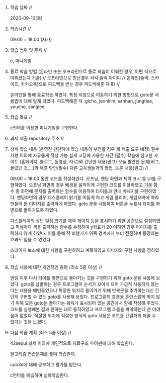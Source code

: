1. 학습 날짜 // 

    2020-09-10(목)
 
2. 학습시간 // 

    09:00 ~ 18:00 (자가)
    
3. 학습 범위 및 주제 // 
    
    c, 미니게임

4. 동료 학습 방법 (온라인 또는 오프라인으로 동료 학습이 이뤄진 경우, 어떤 식으로 이뤄졌는지 기술) // 오프라인으로 만난경우 각각 슬랙 아이디 // 온라인(슬랙, 스카이프, 카카오톡)으로 피드백을 받는 경우 피드백해준 자 ID // 

    온라인을 통해 동료학습 하였다. 특정 지점으로 이동하기 위한 방법으로 goto문 사용법에 대해 알게 되었다. 피드백해준 자 :gicho, jeonkim, sanhan, jungtlee, youcho, sanglee

5. 학습 목표 //

    c언어를 이용한 미니게임을 구현한다.
    
6. 과제 제출 repository 주소 // 
    
    
    
7. 상세 학습 내용 (운영진 판단하에 학습 내용이 부진할 경우 재 제출 요구 예정) 필수사항 이외에 자유롭게 작성 가능 실제 코딩에 사용한 시간 (필수) 학습에 참고한 사이트 (홈페이지, 블로그, 동영상, 자료)와 간단한 내용(권고) 오늘 발견한 문제(버그, 몰랐던 것,...)와 해결 방안(필수) 다른 교육생들과의 협업, 토론 내용(권고) //
    
    09:00 ~ 18:00 동안 코드를 작성하였다.
    오프닝, 엔딩 화면과 체력 표시 등 UI를 구현하였다. 오프닝 화면의 경우 배경을 움직이게 구현한 코드를 이용하였고 기본 함수 중 화면에 문자를 출력하는 함수를 이용하여 타이틀과 안내 메세지를 구현하였다. 엔딩화면의 경우 디스플레이 밝기를 어둡게 하고 게임 클리어, 게임오버에 따라 만들어 둔 이미지를 출력하게 하였다. goto 문을 사용하여 버튼을 누를시 타이틀 화면으로 돌아가도록 하였다. 
    
    디스플레이의 상단 일정 크기를 체력 게이지 등을 표시하기 위한 공간으로 설정하였고 픽셀마다 색을 출력하는 함수를 수정하여 y좌표가 20 이하인 경우 이미지를 출력하지 않게 하였다. 이를 통해 적 비행기가 위쪽 경계에서 부터 전진하며 등장하는 효과도 얻을 수 있었다.
    
    스테이지 보스에 대한 사항을 구현하려고 계획하였고 이미지와 구현 사항을 정하였다. 
    
8. 학습 내용에 대한 개인적인 총평 (최소 5줄 이상) //

    엔딩 이후 다시 타이틀 화면으로 돌아가는 것을 구현하기 위해 goto 문을 사용해 보았다. goto를 남발하는 경우 프로그램이 순서가 꼬이게 되어 가급적 사용하지 않는다는 내용을 매번들었으나 특정한 위치로 돌아가기 위해 반복문을 추가하는대신 간단히 구현할 수 있는 goto를 사용해 보았다. 프로그램의 흐름을 혼란스럽게 하지 않기 위해 모든 goto는 돌아가는 위치가 표시되어 있는 공간에서 함께 작성해 주었다. 코드를 실행해본 결과 원하는 대로 동작하였고 프로그램 흐름을 파악하는데 큰 어려움이 없었다. 적절한 위치에 적절한 방식의 goto 사용은 코드를 간결하게 해줄 수 있다는 것을 느겼다.  
   
9. 다음 학습 계획 (최소 5줄 이상) // 
    
    42seoul 과제 이외에 개인적으로 자료구조 파이썬에 대해 학습한다.
    
    알고리즘 연습문제를 풀며 학습한다.
    
    cub3d에 대해 공부하고 평가를 받는다.
    
    c언어를 복습하며 심화학습한다.